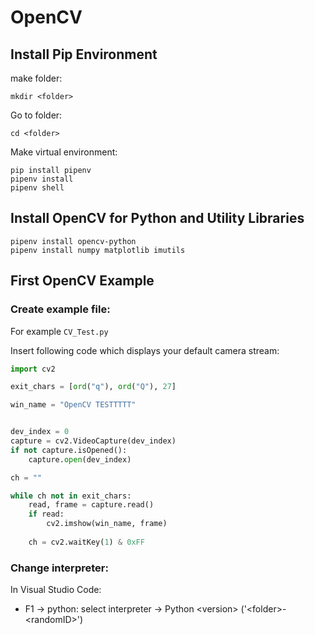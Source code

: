 # OpenCV

## Install Pip Environment
make folder:

    mkdir <folder>

Go to folder:

    cd <folder>

Make virtual environment:
    
    pip install pipenv
    pipenv install
    pipenv shell

## Install OpenCV for Python and Utility Libraries

    pipenv install opencv-python
    pipenv install numpy matplotlib imutils

## First OpenCV Example

### Create example file:
    
For example ``CV_Test.py``

Insert following code which displays your default camera stream:

```python
import cv2

exit_chars = [ord("q"), ord("Q"), 27]

win_name = "OpenCV TESTTTTT"


dev_index = 0
capture = cv2.VideoCapture(dev_index)
if not capture.isOpened():
    capture.open(dev_index)

ch = ""

while ch not in exit_chars:
    read, frame = capture.read()
    if read:
        cv2.imshow(win_name, frame)
    
    ch = cv2.waitKey(1) & 0xFF 
```

### Change interpreter:

In Visual Studio Code:
- F1 -> python: select interpreter -> Python \<version\> ('\<folder\>-\<randomID\>')

